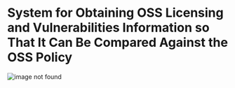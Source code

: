 # System for Obtaining OSS Licensing and Vulnerabilities Information so That It Can Be Compared Against the OSS Policy
 
![image not found](https://cloud.githubusercontent.com/assets/18035225/18931847/8d945eba-8593-11e6-8eaf-004b3d9d3016.PNG "Checking for OSS Licensing and Vulnerabilities in software")
